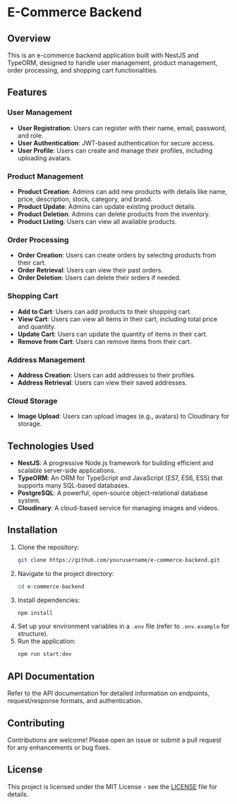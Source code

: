 # E-Commerce Backend

## Overview
This is an e-commerce backend application built with NestJS and TypeORM, designed to handle user management, product management, order processing, and shopping cart functionalities.

## Features

### User Management
- **User Registration**: Users can register with their name, email, password, and role.
- **User Authentication**: JWT-based authentication for secure access.
- **User Profile**: Users can create and manage their profiles, including uploading avatars.

### Product Management
- **Product Creation**: Admins can add new products with details like name, price, description, stock, category, and brand.
- **Product Update**: Admins can update existing product details.
- **Product Deletion**: Admins can delete products from the inventory.
- **Product Listing**: Users can view all available products.

### Order Processing
- **Order Creation**: Users can create orders by selecting products from their cart.
- **Order Retrieval**: Users can view their past orders.
- **Order Deletion**: Users can delete their orders if needed.

### Shopping Cart
- **Add to Cart**: Users can add products to their shopping cart.
- **View Cart**: Users can view all items in their cart, including total price and quantity.
- **Update Cart**: Users can update the quantity of items in their cart.
- **Remove from Cart**: Users can remove items from their cart.

### Address Management
- **Address Creation**: Users can add addresses to their profiles.
- **Address Retrieval**: Users can view their saved addresses.

### Cloud Storage
- **Image Upload**: Users can upload images (e.g., avatars) to Cloudinary for storage.

## Technologies Used
- **NestJS**: A progressive Node.js framework for building efficient and scalable server-side applications.
- **TypeORM**: An ORM for TypeScript and JavaScript (ES7, ES6, ES5) that supports many SQL-based databases.
- **PostgreSQL**: A powerful, open-source object-relational database system.
- **Cloudinary**: A cloud-based service for managing images and videos.

## Installation
1. Clone the repository:
   ```bash
   git clone https://github.com/yourusername/e-commerce-backend.git
   ```
2. Navigate to the project directory:
   ```bash
   cd e-commerce-backend
   ```
3. Install dependencies:
   ```bash
   npm install
   ```
4. Set up your environment variables in a `.env` file (refer to `.env.example` for structure).
5. Run the application:
   ```bash
   npm run start:dev
   ```

## API Documentation
Refer to the API documentation for detailed information on endpoints, request/response formats, and authentication.

## Contributing
Contributions are welcome! Please open an issue or submit a pull request for any enhancements or bug fixes.

## License
This project is licensed under the MIT License - see the [LICENSE](LICENSE) file for details.